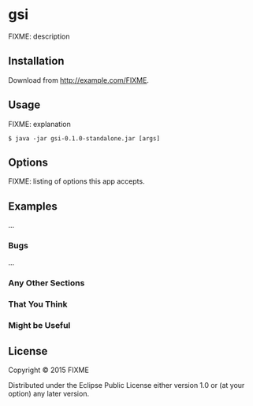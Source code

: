 # gsi

FIXME: description

## Installation

Download from http://example.com/FIXME.

## Usage

FIXME: explanation

    $ java -jar gsi-0.1.0-standalone.jar [args]

## Options

FIXME: listing of options this app accepts.

## Examples

...

### Bugs

...

### Any Other Sections
### That You Think
### Might be Useful

## License

Copyright © 2015 FIXME

Distributed under the Eclipse Public License either version 1.0 or (at
your option) any later version.
